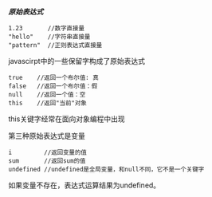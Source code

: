 ***原始表达式***



```
1.23       //数字直接量
"hello"    //字符串直接量
"pattern"  //正则表达式直接量
```



javascirpt中的一些保留字构成了原始表达式

```
true    //返回一个布尔值: 真
false   //返回一个布尔值：假
null    //返回一个值：空
this    //返回"当前"对象
```

this关键字经常在面向对象编程中出现

第三种原始表达式是变量

````
i         //返回变量的值
sum       //返回sum的值
undefined //undefined是全局变量，和null不同，它不是一个关键字
````

如果变量不存在，表达式运算结果为undefined。